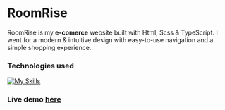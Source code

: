 # RoomRise

RoomRise is my **e-comerce** website built with Html, Scss & TypeScript.
I went for a modern & intuitive design with easy-to-use navigation and a simple shopping experience.

### Technologies used

[![My Skills](https://skillicons.dev/icons?i=html,sass,ts&theme=dark)](https://skillicons.dev)

### Live demo [here](https://roomrise.vercel.app/)

